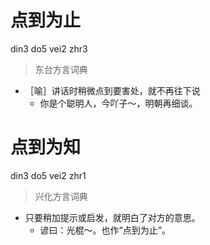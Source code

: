 # 点到为止
din3 do5 vei2 zhr3
> 东台方言词典
- ［喻］讲话时稍微点到要害处，就不再往下说
  - 你是个聪明人，今吖子～，明朝再细谈。

# 点到为知
din3 do5 vei2 zhr1
> 兴化方言词典
- 只要稍加提示或启发，就明白了对方的意思。
  - 谚曰：光棍～。也作“点到为止”。
